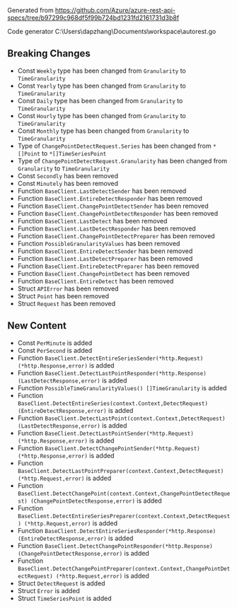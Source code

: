 
Generated from https://github.com/Azure/azure-rest-api-specs/tree/b97299c968df5f99b724bd1231fd2161731d3b8f

Code generator C:\Users\dapzhang\Documents\workspace\autorest.go

## Breaking Changes

- Const `Weekly` type has been changed from `Granularity` to `TimeGranularity`
- Const `Yearly` type has been changed from `Granularity` to `TimeGranularity`
- Const `Daily` type has been changed from `Granularity` to `TimeGranularity`
- Const `Hourly` type has been changed from `Granularity` to `TimeGranularity`
- Const `Monthly` type has been changed from `Granularity` to `TimeGranularity`
- Type of `ChangePointDetectRequest.Series` has been changed from `*[]Point` to `*[]TimeSeriesPoint`
- Type of `ChangePointDetectRequest.Granularity` has been changed from `Granularity` to `TimeGranularity`
- Const `Secondly` has been removed
- Const `Minutely` has been removed
- Function `BaseClient.LastDetectSender` has been removed
- Function `BaseClient.EntireDetectResponder` has been removed
- Function `BaseClient.ChangePointDetectSender` has been removed
- Function `BaseClient.ChangePointDetectResponder` has been removed
- Function `BaseClient.LastDetect` has been removed
- Function `BaseClient.LastDetectResponder` has been removed
- Function `BaseClient.ChangePointDetectPreparer` has been removed
- Function `PossibleGranularityValues` has been removed
- Function `BaseClient.EntireDetectSender` has been removed
- Function `BaseClient.LastDetectPreparer` has been removed
- Function `BaseClient.EntireDetectPreparer` has been removed
- Function `BaseClient.ChangePointDetect` has been removed
- Function `BaseClient.EntireDetect` has been removed
- Struct `APIError` has been removed
- Struct `Point` has been removed
- Struct `Request` has been removed

## New Content

- Const `PerMinute` is added
- Const `PerSecond` is added
- Function `BaseClient.DetectEntireSeriesSender(*http.Request) (*http.Response,error)` is added
- Function `BaseClient.DetectLastPointResponder(*http.Response) (LastDetectResponse,error)` is added
- Function `PossibleTimeGranularityValues() []TimeGranularity` is added
- Function `BaseClient.DetectEntireSeries(context.Context,DetectRequest) (EntireDetectResponse,error)` is added
- Function `BaseClient.DetectLastPoint(context.Context,DetectRequest) (LastDetectResponse,error)` is added
- Function `BaseClient.DetectLastPointSender(*http.Request) (*http.Response,error)` is added
- Function `BaseClient.DetectChangePointSender(*http.Request) (*http.Response,error)` is added
- Function `BaseClient.DetectLastPointPreparer(context.Context,DetectRequest) (*http.Request,error)` is added
- Function `BaseClient.DetectChangePoint(context.Context,ChangePointDetectRequest) (ChangePointDetectResponse,error)` is added
- Function `BaseClient.DetectEntireSeriesPreparer(context.Context,DetectRequest) (*http.Request,error)` is added
- Function `BaseClient.DetectEntireSeriesResponder(*http.Response) (EntireDetectResponse,error)` is added
- Function `BaseClient.DetectChangePointResponder(*http.Response) (ChangePointDetectResponse,error)` is added
- Function `BaseClient.DetectChangePointPreparer(context.Context,ChangePointDetectRequest) (*http.Request,error)` is added
- Struct `DetectRequest` is added
- Struct `Error` is added
- Struct `TimeSeriesPoint` is added

